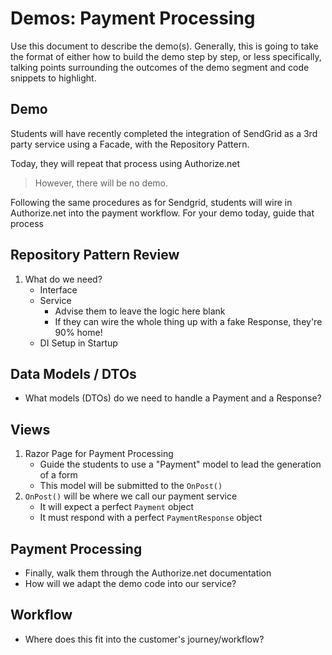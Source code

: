 # Demos: Payment Processing

Use this document to describe the demo(s). Generally, this is going to take the format of either how to build the demo step by step, or less specifically, talking points surrounding the outcomes of the demo segment and code snippets to highlight.

## Demo

Students will have recently completed the integration of SendGrid as a 3rd party service using a Facade, with the Repository Pattern.

Today, they will repeat that process using Authorize.net

> However, there will be no demo.

Following the same procedures as for Sendgrid, students will wire in Authorize.net into the payment workflow.  For your demo today, guide that process

## Repository Pattern Review

1. What do we need?
   - Interface
   - Service
     - Advise them to leave the logic here blank
     - If they can wire the whole thing up with a fake Response, they're 90% home!
   - DI Setup in Startup

## Data Models / DTOs
   - What models (DTOs) do we need to handle a Payment and a Response?

## Views

1. Razor Page for Payment Processing
   - Guide the students to use a "Payment" model to lead the generation of a form
   - This model will be submitted to the `OnPost()`
1. `OnPost()` will be where we call our payment service
   - It will expect a perfect `Payment` object
   - It must respond with a perfect `PaymentResponse` object

## Payment Processing

- Finally, walk them through the Authorize.net documentation
- How will we adapt the demo code into our service?


## Workflow

- Where does this fit into the customer's journey/workflow?
